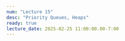 ```yaml
---
num: "Lecture 15"
desc: "Priority Queues, Heaps"
ready: true
lecture_date: 2025-02-25 11:00:00.00-7:00
---
```

